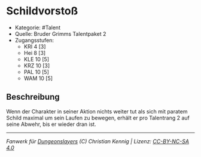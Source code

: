 <!---
Dies ist ein Fanwerk für DUNGEONSLAYERS (C) von Christian Kennig

Quellen:      [Bruder Grimms Talentpaket 2](https://www.f-space.de/ds4/downloads.html)
              [Talentbeschreibungen](https://www.f-space.de/ds4/tools-talentcards.html)
License:      [CC-BY-NC-SA 4.0](https://creativecommons.org/licenses/by-nc-sa/4.0/deed.de)
Richtlinien:  [Fanwerkrichtlinien](https://www.dungeonslayers.net/fanwerk-richtlinien/)
Autor:        Zauberlehrling
-->

  
# Schildvorstoß  
- Kategorie: #Talent  
- Quelle: Bruder Grimms Talentpaket 2  
- Zugangsstufen:  
  - KRI 4 [3]  
  - Hei 8 [3]  
  - KLE 10 [5]  
  - KRZ 10 [3]  
  - PAL 10 [5]  
  - WAM 10 [5]  

## Beschreibung  
Wenn der Charakter in seiner Aktion nichts weiter tut als sich mit paratem Schild maximal um sein Laufen zu bewegen, erhält er pro Talentrang 2 auf seine Abwehr, bis er wieder dran ist.


___  
*Fanwerk für [Dungeonslayers](https://www.dungeonslayers.net/) (C) Christian Kennig | Lizenz: [CC-BY-NC-SA 4.0](https://creativecommons.org/licenses/by-nc-sa/4.0/deed.de)*  